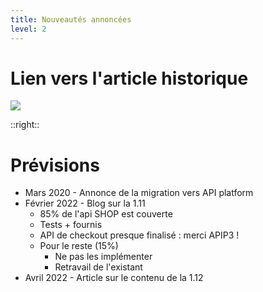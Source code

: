 ```yaml
---
title: Nouveautés annoncées
level: 2
---
```

# Lien vers l'article historique

<img src="/qr_blog_5_years.png">

::right::
# Prévisions

- Mars 2020 - Annonce de la migration vers API platform
- Février 2022 - Blog sur la 1.11
  - 85% de l'api SHOP est couverte
  - Tests + fournis
  - API de checkout presque finalisé : merci APIP3 !
  - Pour le reste (15%)
    - Ne pas les implémenter
    - Retravail de l'existant
- Avril 2022 - Article sur le contenu de la 1.12
